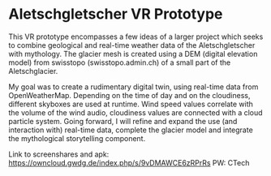 # Aletschgletscher VR Prototype 

This VR prototype encompasses a few ideas of a larger project which seeks to combine geological and real-time weather data of the Aletschgletscher with mythology. The glacier mesh is created using a DEM (digital elevation model) from swisstopo (swisstopo.admin.ch) of a small part of the Aletschglacier. 

My goal was to create a rudimentary digital twin, using real-time data from OpenWeatherMap. Depending on the time of day and on the cloudiness, different skyboxes are used at runtime. Wind speed values correlate with the volume of the wind audio, cloudiness values are connected with a cloud particle system. Going forward, I will refine and expand the use (and interaction with) real-time data, complete the glacier model and integrate the mythological storytelling component.

Link to screenshares and apk: https://owncloud.gwdg.de/index.php/s/9vDMAWCE6zRPrRs PW: CTech



